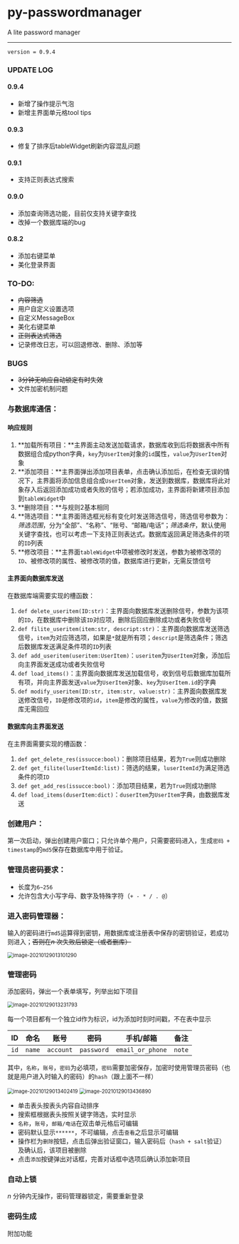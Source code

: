 # py-passwordmanager
A lite password manager

------

`version = 0.9.4`

### UPDATE LOG

#### 0.9.4

*   新增了操作提示气泡
*   新增主界面单元格tool tips

#### 0.9.3

*   修复了排序后tableWidget刷新内容混乱问题

#### 0.9.1

*   支持正则表达式搜索

#### 0.9.0

*   添加查询筛选功能，目前仅支持关键字查找
*   改掉一个数据库端的bug

#### 0.8.2

*   添加右键菜单
*   美化登录界面

### TO-DO:

*   ~~内容筛选~~
*   用户自定义设置选项
*   自定义MessageBox
*   美化右键菜单
*   ~~正则表达式筛选~~
*   记录修改日志，可以回退修改、删除、添加等

### BUGS

*   ~~3分钟无响应自动锁定有时失效~~
*   文件加密机制问题

### 与数据库通信：

#### 响应规则

1.  **加载所有项目：**主界面主动发送加载请求，数据库收到后将数据表中所有数据组合成python字典，`key`为`UserItem`对象的`id`属性，`value`为`UserItem`对象
2.  **添加项目：**主界面弹出添加项目表单，点击确认添加后，在检查无误的情况下，主界面将添加信息组合成`UserItem`对象，发送到数据库，数据库将此对象存入后返回添加成功或者失败的信号；若添加成功，主界面将新建项目添加到`tableWidget`中
3.  **删除项目：**与规则2基本相同
4.  **筛选项目：**主界面筛选框光标有变化时发送筛选信号，筛选信号参数为：*筛选范围*，分为“全部”、“名称”、“账号、“邮箱/电话”；*筛选条件*，默认使用关键字查找，也可以考虑一下支持正则表达式。数据库返回满足筛选条件的项的`ID`列表
5.  **修改项目：**主界面`tableWidget`中项被修改时发送，参数为被修改项的`ID`、被修改项的属性、被修改项的值，数据库进行更新，无需反馈信号

#### 主界面向数据库发送

在数据库端需要实现的槽函数：

1.  `def delete_useritem(ID:str)`：主界面向数据库发送删除信号，参数为该项的`ID`，在数据库中删除该`ID`对应项，删除后回应删除成功或者失败信号
2.  `def filite_useritem(item:str, descript:str)`：主界面向数据库发送筛选信号，`item`为对应筛选项，如果是`*`就是所有项；`descript`是筛选条件；筛选后数据库发送满足条件项的`ID`列表
3.  `def add_useritem(useritem:UserItem)`：`useritem`为`UserItem`对象，添加后向主界面发送成功或者失败信号
4.  `def load_items()`：主界面向数据库发送加载信号，收到信号后数据库加载所有项，并向主界面发送`value`为`UserItem`对象、`key`为`UserItem.id`的字典
5.  `def modify_useritem(ID:str, item:str, value:str)`：主界面向数据库发送修改信号，`ID`是修改项的`id`，`item`是修改的属性，`value`为修改的值，数据库无需回应

#### 数据库向主界面发送

在主界面需要实现的槽函数：

1.  `def get_delete_res(issucce:bool)`：删除项目结果，若为`True`则成功删除
2.  `def get_filite(luserItemId:list)`：筛选的结果，`luserItemId`为满足筛选条件的项`ID`
3.  `def get_add_res(issucce:bool)`：添加项目结果，若为`True`则成功删除
4.  `def load_items(duserItem:dict)`：`duserItem`为`UserItem`字典，由数据库发送

### 创建用户：

第一次启动，弹出创建用户窗口；只允许单个用户，只需要密码进入，生成`密码 + timestamp`的`md5`保存在数据库中用于验证。

### 管理员密码要求：

*   长度为`6~256`
*   允许包含大小写字母、数字及特殊字符（`+ - * / . @`）

### 进入密码管理器：

输入的密码进行`md5`运算得到密钥，用数据库或注册表中保存的密钥验证，若成功则进入；~~否则在$n$ 次失败后锁定（或者删库）~~

<img src="readme\image-20210129013101290.png" alt="image-20210129013101290" style="zoom:80%;" />

### 管理密码

添加密码，弹出一个表单填写，列举出如下项目

<img src="readme\image-20210129013231793.png" alt="image-20210129013231793" style="zoom:80%;" />

每一个项目都有一个独立id作为标识，id为添加时刻时间戳，不在表中显示

|  ID  | 命名   | 账号      | 密码       | 手机/邮箱        | 备注   |
| :--: | ------ | --------- | ---------- | ---------------- | ------ |
| `id` | `name` | `account` | `password` | `email_or_phone` | `note` |

其中，`名称`，`账号`，`密码`为必填项，`密码`需要加密保存，加密时使用管理员密码（也就是用户进入时输入的密码）的`hash`（跟上面不一样）

<img src="readme\image-20210129013402419.png" alt="image-20210129013402419" style="zoom:80%;" />

<img src="readme\image-20210129013436890.png" alt="image-20210129013436890" style="zoom:80%;" />

*   单击表头按表头内容自动排序
*   搜索框根据表头按照关键字筛选，实时显示
*   `名称`，`账号`，`邮箱/电话`在双击单元格后可编辑
*   密码默认显示`******`，不可编辑，点击`查看`之后显示可编辑
*   操作栏为`删除`按钮，点击后弹出验证窗口，输入密码后（`hash + salt`验证）及确认后，该项目被删除
*   点击`添加`按键弹出对话框，完善对话框中选项后确认添加新项目

### 自动上锁

$n$ 分钟内无操作，密码管理器锁定，需要重新登录

### 密码生成

附加功能

